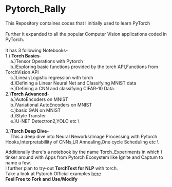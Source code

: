 # Pytorch_Rally
This Repository containes codes that I initially used to learn PyTorch \
\
Further it expanded to all the popular Computer Vision applications coded in PyTorch. \
\
It has 3 following Notebooks- \
1.) **Torch Basics**- \
&nbsp; &nbsp;     a.)Tensor Operations with Pytorch \
&nbsp; &nbsp;      b.)Exploring basic functions provided by the torch API,Functions from TorchVision API \
&nbsp; &nbsp;      c.)Linear/Logistic regression with torch \
&nbsp; &nbsp;      d.)Defining a Linear Neural Net and Classifying MNIST data \
&nbsp; &nbsp;      e.)Defining a CNN and classifying CIFAR-10 Data. \
2.)**Torch Advanced**- \
&nbsp; &nbsp;    a.)AutoEncoders on MNIST \
&nbsp; &nbsp;    b.)Variational AutoEncoders on MNIST \
&nbsp; &nbsp;    c.)basic GAN on MNIST \
&nbsp; &nbsp;    d.)Style Transfer \
&nbsp; &nbsp;    e.)U-NET Detectron2,YOLO etc \
    
3.)**Torch Deep Dive**- \
&nbsp; &nbsp; This a deep dive into Neural Neworks/Image Processing with Pytorch Hooks,Interpretabillity of CNNs,LR Annealing,One cycle Scheduling etc \

Additionally there's a notebook by the name Torch_Experiments in which I tinker around with Apps from Pytorch Ecosystem like Ignite and Captum to name a few.\
I further plan to try-out **TorchText for NLP** with torch.\
Take a look at Pytorch Official examples [here](https://github.com/pytorch/examples) \
**Feel Free to Fork and Use/Modify**
